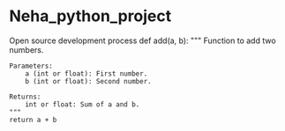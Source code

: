 # Neha_python_project
Open source development process
def add(a, b):
    """
    Function to add two numbers.
    
    Parameters:
        a (int or float): First number.
        b (int or float): Second number.
    
    Returns:
        int or float: Sum of a and b.
    """
    return a + b
